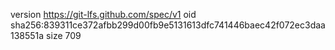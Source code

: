 version https://git-lfs.github.com/spec/v1
oid sha256:839311ce372afbb299d00fb9e5131613dfc741446baec42f072ec3daa138551a
size 709
